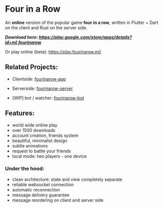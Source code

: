 # Four in a Row

An **online** version of the popular game **four in a row**, written in Flutter + Dart on the client and Rust on the server side.

***Download here: https://play.google.com/store/apps/details?id=ml.fourinarow***

Or play online (beta): https://play.fourinarow.ml/

## Related Projects:
- Clientside: [fourinarow-app](https://github.com/ffactory-ofcl/fourinarow-app)

- Serverside: [fourinarow-server](https://github.com/ffactory-ofcl/fourinarow-server)

- \[WIP\] bot / watcher: [fourinarow-bot](https://github.com/ffactory-ofcl/fourinarow-bot)

## Features:
- world wide online play
- over 1500 downloads
- account creation, friends system
- beautiful, minimalist design
- subtle animations
- request to battle your friends
- local mode: two players - one device

### Under the hood:
- clean architecture: state and view completely separate
- reliable websocket connection
- automatic reconnection
- message delivery guarantee
- message reordering on client and server side
